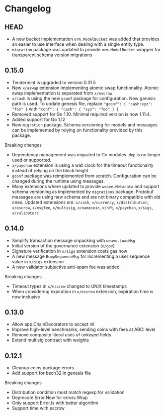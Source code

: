 # Changelog

## HEAD

- A new bucket implementation `orm.ModelBucket` was added that provides an
  easier to use interface when dealing with a single entity type.
- `migration` package was updated to provide `orm.ModelBucket` wrapper for
  transparent schema version migrations


## 0.15.0

- Tendermint is upgraded to version 0.31.5
- New `x/aswap` extension implementing atomic swap functionality. Atomic swap
  implementation is separated from `x/escrow`
- `x/cash` is using the new `gconf` package for configuration. New genesis path
  is used. To update genesis file, replace `"gconf": { "cash:xyz": "foo" }` with
  `"conf": { "cash": { "xyz": "foo" } }`
- Removed support for Go 1.10. Minimal required version is now 1.11.4.
- Added support for Go 1.12
- New `migration` package. Schema versioning for models and messages can be
  implemented by relying on functionality provided by this package.

Breaking changes

- Dependency management was migrated to Go modules. `dep` is no longer used or
  supported.
- `x/paychan` extension is using a wall clock for the timeout functionality
  instead of relying on the block height
- `gconf` package was reimplemented from scratch. Configuration can be changed
  during the runtime using messages.
- Many extensions where updated to provide `weave.Metadata` and support schema
  versioning as implemented by `migrations` package. Protobuf messages are
  using new schema and are not binary compatible with old ones. Updated
  extensions are: `x/cash`, `x/currency`, `x/distribution`, `x/escrow`,
  `x/msgfee`, `x/multisig`, `x/namecoin`,
  `x/nft`, `x/paychan`, `x/sigs`, `x/validators`


## 0.14.0

- Simplify transaction message unpacking with `weave.LoadMsg`
- Initial version of the governance extension (`x/gov`)
- Signature verification in `x/sigs` extension costs gas now
- A new message `BumpSequenceMsg` for incrementing a user sequence value in
  `x/sigs` extension
- A new validator subjective anti-spam fee was added

Breaking changes

- Timeout types in `x/escrow` changed to UNIX timestamps
- When considering expiration in `x/escrow` extension, expiration time is now
  inclusive

## 0.13.0

- Allow app.ChainDecorators to accept nil
- Improve high-level benchmarks, sending coins with fees at ABCI level
- Remove composite literal uses of unkeyed fields
- Extend multisig contract with weights


## 0.12.1

- Cleanup coins package errors
- Add support for bech32 in genesis file

Breaking changes

- Distribution condition must match regexp for validation
- Deprecate Error.New for errors.Wrap
- Only support Error.Is with better algorithm
- Support time with escrow
